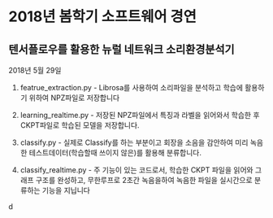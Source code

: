 # 2018년 봄학기 소프트웨어 경연 
## 텐서플로우를 활용한 뉴럴 네트워크 소리환경분석기 

2018년 5월 29일

1. featrue_extraction.py - Librosa를 사용하여 소리파일을 분석하고 학습에 활용하기 위하여 NPZ파일로 저장합니다

2. learning_realtime.py - 저장된 NPZ파일에서 특징과 라벨을 읽어와서 학습한 후 CKPT파일로 학습된 모델을 저장합니다.

3. classify.py - 실제로 Classify를 하는 부분이고 회장을 소음을 감안하여 미리 녹음한 테스트데이터(학습할때 쓰이지 않은)를 활용해 분류합니다.

4. classify_realtime.py - 주 기능이 있는 코드로서, 학습한 CKPT 파일을 읽어와 그래프 구조를 완성하고, 무한루프로 2초간 녹음을하여 녹음한 파일을
                          실시간으로 분류하는 기능을 지닙니다
                          
   
d
